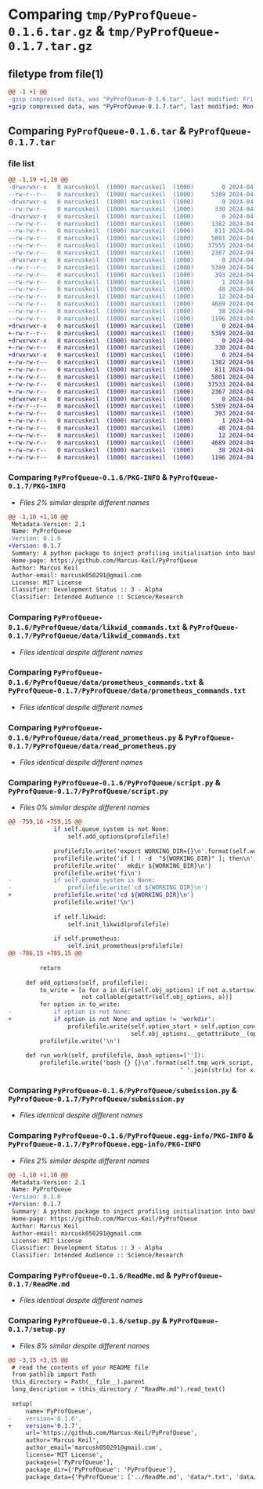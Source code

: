 # Comparing `tmp/PyProfQueue-0.1.6.tar.gz` & `tmp/PyProfQueue-0.1.7.tar.gz`

## filetype from file(1)

```diff
@@ -1 +1 @@
-gzip compressed data, was "PyProfQueue-0.1.6.tar", last modified: Fri Apr 12 13:25:49 2024, max compression
+gzip compressed data, was "PyProfQueue-0.1.7.tar", last modified: Mon Apr 15 10:54:41 2024, max compression
```

## Comparing `PyProfQueue-0.1.6.tar` & `PyProfQueue-0.1.7.tar`

### file list

```diff
@@ -1,19 +1,19 @@
-drwxrwxr-x   0 marcuskeil  (1000) marcuskeil  (1000)        0 2024-04-12 13:25:49.798168 PyProfQueue-0.1.6/
--rw-r--r--   0 marcuskeil  (1000) marcuskeil  (1000)     5389 2024-04-12 13:25:49.798168 PyProfQueue-0.1.6/PKG-INFO
-drwxrwxr-x   0 marcuskeil  (1000) marcuskeil  (1000)        0 2024-04-12 13:25:49.798168 PyProfQueue-0.1.6/PyProfQueue/
--rw-rw-r--   0 marcuskeil  (1000) marcuskeil  (1000)      330 2024-04-09 11:17:32.000000 PyProfQueue-0.1.6/PyProfQueue/__init__.py
-drwxrwxr-x   0 marcuskeil  (1000) marcuskeil  (1000)        0 2024-04-12 13:25:49.798168 PyProfQueue-0.1.6/PyProfQueue/data/
--rw-rw-r--   0 marcuskeil  (1000) marcuskeil  (1000)     1382 2024-04-12 11:54:50.000000 PyProfQueue-0.1.6/PyProfQueue/data/likwid_commands.txt
--rw-rw-r--   0 marcuskeil  (1000) marcuskeil  (1000)      811 2024-04-10 13:27:21.000000 PyProfQueue-0.1.6/PyProfQueue/data/prometheus_commands.txt
--rw-rw-r--   0 marcuskeil  (1000) marcuskeil  (1000)     5801 2024-04-12 10:47:29.000000 PyProfQueue-0.1.6/PyProfQueue/data/read_prometheus.py
--rw-rw-r--   0 marcuskeil  (1000) marcuskeil  (1000)    37555 2024-04-12 13:00:53.000000 PyProfQueue-0.1.6/PyProfQueue/script.py
--rw-rw-r--   0 marcuskeil  (1000) marcuskeil  (1000)     2367 2024-04-09 10:03:39.000000 PyProfQueue-0.1.6/PyProfQueue/submission.py
-drwxrwxr-x   0 marcuskeil  (1000) marcuskeil  (1000)        0 2024-04-12 13:25:49.798168 PyProfQueue-0.1.6/PyProfQueue.egg-info/
--rw-r--r--   0 marcuskeil  (1000) marcuskeil  (1000)     5389 2024-04-12 13:25:49.000000 PyProfQueue-0.1.6/PyProfQueue.egg-info/PKG-INFO
--rw-rw-r--   0 marcuskeil  (1000) marcuskeil  (1000)      393 2024-04-12 13:25:49.000000 PyProfQueue-0.1.6/PyProfQueue.egg-info/SOURCES.txt
--rw-rw-r--   0 marcuskeil  (1000) marcuskeil  (1000)        1 2024-04-12 13:25:49.000000 PyProfQueue-0.1.6/PyProfQueue.egg-info/dependency_links.txt
--rw-rw-r--   0 marcuskeil  (1000) marcuskeil  (1000)       48 2024-04-12 13:25:49.000000 PyProfQueue-0.1.6/PyProfQueue.egg-info/requires.txt
--rw-rw-r--   0 marcuskeil  (1000) marcuskeil  (1000)       12 2024-04-12 13:25:49.000000 PyProfQueue-0.1.6/PyProfQueue.egg-info/top_level.txt
--rw-rw-r--   0 marcuskeil  (1000) marcuskeil  (1000)     4689 2024-04-11 12:23:42.000000 PyProfQueue-0.1.6/ReadMe.md
--rw-rw-r--   0 marcuskeil  (1000) marcuskeil  (1000)       38 2024-04-12 13:25:49.798168 PyProfQueue-0.1.6/setup.cfg
--rw-rw-r--   0 marcuskeil  (1000) marcuskeil  (1000)     1196 2024-04-12 12:59:36.000000 PyProfQueue-0.1.6/setup.py
+drwxrwxr-x   0 marcuskeil  (1000) marcuskeil  (1000)        0 2024-04-15 10:54:41.198335 PyProfQueue-0.1.7/
+-rw-r--r--   0 marcuskeil  (1000) marcuskeil  (1000)     5389 2024-04-15 10:54:41.198335 PyProfQueue-0.1.7/PKG-INFO
+drwxrwxr-x   0 marcuskeil  (1000) marcuskeil  (1000)        0 2024-04-15 10:54:41.194335 PyProfQueue-0.1.7/PyProfQueue/
+-rw-rw-r--   0 marcuskeil  (1000) marcuskeil  (1000)      330 2024-04-09 11:17:32.000000 PyProfQueue-0.1.7/PyProfQueue/__init__.py
+drwxrwxr-x   0 marcuskeil  (1000) marcuskeil  (1000)        0 2024-04-15 10:54:41.198335 PyProfQueue-0.1.7/PyProfQueue/data/
+-rw-rw-r--   0 marcuskeil  (1000) marcuskeil  (1000)     1382 2024-04-12 11:54:50.000000 PyProfQueue-0.1.7/PyProfQueue/data/likwid_commands.txt
+-rw-rw-r--   0 marcuskeil  (1000) marcuskeil  (1000)      811 2024-04-10 13:27:21.000000 PyProfQueue-0.1.7/PyProfQueue/data/prometheus_commands.txt
+-rw-rw-r--   0 marcuskeil  (1000) marcuskeil  (1000)     5801 2024-04-12 10:47:29.000000 PyProfQueue-0.1.7/PyProfQueue/data/read_prometheus.py
+-rw-rw-r--   0 marcuskeil  (1000) marcuskeil  (1000)    37533 2024-04-15 10:52:27.000000 PyProfQueue-0.1.7/PyProfQueue/script.py
+-rw-rw-r--   0 marcuskeil  (1000) marcuskeil  (1000)     2367 2024-04-09 10:03:39.000000 PyProfQueue-0.1.7/PyProfQueue/submission.py
+drwxrwxr-x   0 marcuskeil  (1000) marcuskeil  (1000)        0 2024-04-15 10:54:41.198335 PyProfQueue-0.1.7/PyProfQueue.egg-info/
+-rw-r--r--   0 marcuskeil  (1000) marcuskeil  (1000)     5389 2024-04-15 10:54:41.000000 PyProfQueue-0.1.7/PyProfQueue.egg-info/PKG-INFO
+-rw-rw-r--   0 marcuskeil  (1000) marcuskeil  (1000)      393 2024-04-15 10:54:41.000000 PyProfQueue-0.1.7/PyProfQueue.egg-info/SOURCES.txt
+-rw-rw-r--   0 marcuskeil  (1000) marcuskeil  (1000)        1 2024-04-15 10:54:41.000000 PyProfQueue-0.1.7/PyProfQueue.egg-info/dependency_links.txt
+-rw-rw-r--   0 marcuskeil  (1000) marcuskeil  (1000)       48 2024-04-15 10:54:41.000000 PyProfQueue-0.1.7/PyProfQueue.egg-info/requires.txt
+-rw-rw-r--   0 marcuskeil  (1000) marcuskeil  (1000)       12 2024-04-15 10:54:41.000000 PyProfQueue-0.1.7/PyProfQueue.egg-info/top_level.txt
+-rw-rw-r--   0 marcuskeil  (1000) marcuskeil  (1000)     4689 2024-04-11 12:23:42.000000 PyProfQueue-0.1.7/ReadMe.md
+-rw-rw-r--   0 marcuskeil  (1000) marcuskeil  (1000)       38 2024-04-15 10:54:41.198335 PyProfQueue-0.1.7/setup.cfg
+-rw-rw-r--   0 marcuskeil  (1000) marcuskeil  (1000)     1196 2024-04-15 10:54:32.000000 PyProfQueue-0.1.7/setup.py
```

### Comparing `PyProfQueue-0.1.6/PKG-INFO` & `PyProfQueue-0.1.7/PKG-INFO`

 * *Files 2% similar despite different names*

```diff
@@ -1,10 +1,10 @@
 Metadata-Version: 2.1
 Name: PyProfQueue
-Version: 0.1.6
+Version: 0.1.7
 Summary: A python package to inject profiling initialisation into bash scripts, translate queue options and submit jobs
 Home-page: https://github.com/Marcus-Keil/PyProfQueue
 Author: Marcus Keil
 Author-email: marcusk050291@gmail.com
 License: MIT License
 Classifier: Development Status :: 3 - Alpha
 Classifier: Intended Audience :: Science/Research
```

### Comparing `PyProfQueue-0.1.6/PyProfQueue/data/likwid_commands.txt` & `PyProfQueue-0.1.7/PyProfQueue/data/likwid_commands.txt`

 * *Files identical despite different names*

### Comparing `PyProfQueue-0.1.6/PyProfQueue/data/prometheus_commands.txt` & `PyProfQueue-0.1.7/PyProfQueue/data/prometheus_commands.txt`

 * *Files identical despite different names*

### Comparing `PyProfQueue-0.1.6/PyProfQueue/data/read_prometheus.py` & `PyProfQueue-0.1.7/PyProfQueue/data/read_prometheus.py`

 * *Files identical despite different names*

### Comparing `PyProfQueue-0.1.6/PyProfQueue/script.py` & `PyProfQueue-0.1.7/PyProfQueue/script.py`

 * *Files 0% similar despite different names*

```diff
@@ -759,16 +759,15 @@
             if self.queue_system is not None:
                 self.add_options(profilefile)
 
             profilefile.write('export WORKING_DIR={}\n'.format(self.work_dir))
             profilefile.write('if [ ! -d  "${WORKING_DIR}" ]; then\n')
             profilefile.write('  mkdir ${WORKING_DIR}\n')
             profilefile.write('fi\n')
-            if self.queue_system is None:
-                profilefile.write('cd ${WORKING_DIR}\n')
+            profilefile.write('cd ${WORKING_DIR}\n')
             profilefile.write('\n')
 
             if self.likwid:
                 self.init_likwid(profilefile)
 
             if self.prometheus:
                 self.init_prometheus(profilefile)
@@ -786,15 +785,15 @@
 
         return
 
     def add_options(self, profilefile):
         to_write = [a for a in dir(self.obj_options) if not a.startswith('__') and
                     not callable(getattr(self.obj_options, a))]
         for option in to_write:
-            if option is not None:
+            if option is not None and option != 'workdir':
                 profilefile.write(self.option_start + self.option_converter(option) +
                                   self.obj_options.__getattribute__(option) + '\n')
         profilefile.write('\n')
 
     def run_work(self, profilefile, bash_options=['']):
         profilefile.write('bash {} {}\n'.format(self.tmp_work_script,
                                                 ' '.join(str(x) for x in bash_options)))
```

### Comparing `PyProfQueue-0.1.6/PyProfQueue/submission.py` & `PyProfQueue-0.1.7/PyProfQueue/submission.py`

 * *Files identical despite different names*

### Comparing `PyProfQueue-0.1.6/PyProfQueue.egg-info/PKG-INFO` & `PyProfQueue-0.1.7/PyProfQueue.egg-info/PKG-INFO`

 * *Files 2% similar despite different names*

```diff
@@ -1,10 +1,10 @@
 Metadata-Version: 2.1
 Name: PyProfQueue
-Version: 0.1.6
+Version: 0.1.7
 Summary: A python package to inject profiling initialisation into bash scripts, translate queue options and submit jobs
 Home-page: https://github.com/Marcus-Keil/PyProfQueue
 Author: Marcus Keil
 Author-email: marcusk050291@gmail.com
 License: MIT License
 Classifier: Development Status :: 3 - Alpha
 Classifier: Intended Audience :: Science/Research
```

### Comparing `PyProfQueue-0.1.6/ReadMe.md` & `PyProfQueue-0.1.7/ReadMe.md`

 * *Files identical despite different names*

### Comparing `PyProfQueue-0.1.6/setup.py` & `PyProfQueue-0.1.7/setup.py`

 * *Files 8% similar despite different names*

```diff
@@ -3,15 +3,15 @@
 # read the contents of your README file
 from pathlib import Path
 this_directory = Path(__file__).parent
 long_description = (this_directory / "ReadMe.md").read_text()
 
 setup(
     name='PyProfQueue',
-    version='0.1.6',
+    version='0.1.7',
     url='https://github.com/Marcus-Keil/PyProfQueue',
     author='Marcus Keil',
     author_email='marcusk050291@gmail.com',
     license='MIT License',
     packages=['PyProfQueue'],
     package_dir={'PyProfQueue': 'PyProfQueue'},
     package_data={'PyProfQueue': ['../ReadMe.md', 'data/*.txt', 'data/read_prometheus.py']},
```

